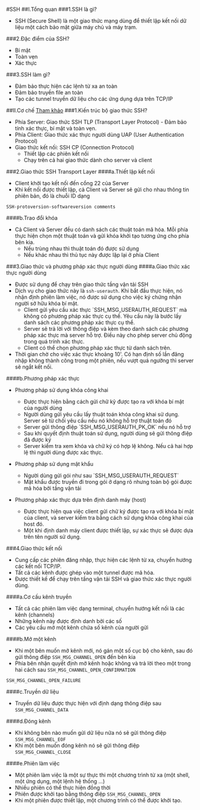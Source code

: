 #SSH
##I.Tổng quan
###1.SSH là gì?
- SSH (Secure Shell) là một giao thức mạng dùng để thiết lập kết nối dữ liệu một cách bảo mật giữa máy chủ và máy trạm.

###2.Đặc điểm của SSH?
- Bí mật
- Toàn vẹn
- Xác thực

###3.SSH làm gì?
- Đảm bảo thực hiện các lệnh từ xa an toàn
- Đảm bảo truyền file an toàn
- Tạo các tunnel truyền dữ liệu cho các ứng dụng dựa trên TCP/IP
  
##II.Cơ chế
[Tham khảo](https://www.youtube.com/watch?v=zlv9dI-9g1U&index=3&list=PLnXMmXQOsIRmr5V80BjCS7xjIV7YmzgTg)
###1.Kiến trúc bộ giao thức SSH?
- Phía Server: Giao thức SSH TLP (Transport Layer Protocol) - Đảm bảo tính xác thực, bí mật và toàn vẹn.
- Phía Client: Giao thức xác thực người dùng UAP (User Authentication Protocol)
- Giao thức kết nối: SSH CP (Connection Protocol)
  <ul>
  <li>Thiết lập các phiên kết nối</li>
  <li>Chạy trên cả hai giao thức dành cho server và client</li>
  </ul>
  
###2.Giao thức SSH Transport Layer
####a.Thiết lập kết nối
- Client khởi tạo kết nối đến cổng 22 của Server
- Khi kết nối được thiết lập, cả Client và Server sẽ gửi cho nhau thông tin phiên bản, đó là chuỗi ID dạng 

`SSH-protoversion-softwareversion comments`

####b.Trao đổi khóa
- Cả Client và Server đều có danh sách các thuật toán mã hóa. Mỗi phía thực hiện chọn một thuật toán và gửi khóa khởi tạo tương ứng cho phía bên kia.
  <ul>
  <li>Nếu trùng nhau thì thuật toán đó được sử dụng</li>
  <li>Nếu khác nhau thì thủ tục này được lặp lại ở phía Client</li>
  </ul>
  
###3.Giao thức và phương pháp xác thực người dùng
####a.Giao thức xác thực người dùng
- Được sử dụng để chạy trên giao thức tầng vận tải SSH
- Dịch vụ cho giao thức này là `ssh-userauth`. Khi bắt đầu thực hiện, nó nhận định phiên làm việc, nó được sử dụng cho việc ký chứng nhận người sở hữu khóa bí mật.
  <ul>
  <li>Client gửi yêu cầu xác thực `SSH_MSG_USERAUTH_REQUEST` mà không có phương pháp xác thực cụ thể. Yêu cầu này là bước lấy danh sách các phương pháp xác thực cụ thể.</li>
  <li>Server sẽ trả lời với thông điệp và kèm theo danh sách các phương pháp xác thực mà server hỗ trợ. Điều này cho phép server chủ động trong quá trính xác thực.</li>
  <li>Client có thể chọn phương pháp xác thực từ danh sách trên.</li>
  </ul>
- Thời gian chờ cho việc xác thực khoảng 10'. Có hạn định số lần đăng nhập không thành công trong một phiên, nếu vượt quá ngưỡng thì server sẽ ngắt kết nối.

####b.Phương pháp xác thực
- Phương pháp sử dụng khóa công khai
  <ul>
  <li>Được thực hiện bằng cách gửi chữ kỹ được tạo ra với khóa bí mật của người dùng</li>
  <li>Người dùng gửi yêu cầu lấy thuật toán khóa công khai sử dụng. Server sẽ từ chối yêu cầu nếu nó không hỗ trợ thuật toán đó</li>
  <li>Server gửi thông điệp `SSH_MSG_USERAUTH_PK_OK` nếu nó hỗ trợ</li>
  <li>Sau khi quyết định thuật toán sử dụng, người dùng sẽ gửi thông điệp đã được ký</li>
  <li>Server kiểm tra xem khóa và chữ ký có hợp lệ không. Nếu cả hai hợp lệ thì người dùng được xác thực.</li>
  </ul>
  
- Phương pháp sử dụng mật khẩu
  <ul>
  <li>Người dùng gửi gói như sau `SSH_MSG_USERAUTH_REQUEST`</li>
  <li>Mật khẩu được truyền đi trong gói ở dạng rõ nhưng toàn bộ gói được mã hóa bởi tầng vận tải</li>
  </ul>
  
- Phương pháp xác thực dựa trên định danh máy (host)
  <ul>
  <li>Được thực hiện qua việc client gửi chữ ký được tạo ra với khóa bí mật của client, và server kiểm tra bằng cách sử dụng khóa công khai của host đó.</li>
  <li>Một khi định danh máy client được thiết lập, sự xác thực sẽ được dựa trên tên người sử dụng.</li>
  </ul>
  
###4.Giao thức kết nối
- Cung cấp các phiên đăng nhập, thực hiện các lệnh từ xa, chuyển hướng các kết nối TCP/IP.
- Tất cả các kênh được ghép vào một tunnel được mã hóa.
- Được thiết kế để chạy trên tầng vận tải SSH và giao thức xác thực người dùng.

####a.Cơ cấu kênh truyền
- Tất cả các phiên làm việc dạng terminal, chuyển hướng kết nối là các kênh (channels)
- Những kênh này được định danh bởi các số
- Các yêu cầu mở một kênh chứa số kênh của người gửi

####b.Mở một kênh
- Khi một bên muốn mở kênh mới, nó gán một số cục bộ cho kênh, sau đó gửi thông điệp `SSH_MSG_CHANNEL_OPEN` đến bên kia
- Phía bên nhận quyết định mở kênh hoặc không và trả lời theo một trong hai cách sau
`SSH_MSG_CHANNEL_OPEN_CONFIRMATION`

`SSH_MSG_CHANNEL_OPEN_FAILURE`
  
####c.Truyền dữ liệu
- Truyền dữ liệu được thực hiện với định dạng thông điệp sau
`SSH_MSG_CHANNEL_DATA`

####d.Đóng kênh
- Khi không bên nào muốn gửi dữ liệu nữa nó sẽ gửi thông điệp
`SSH_MSG_CHANNEL_EOF`
- Khi một bên muốn đóng kênh nó sẽ gửi thông điệp
`SSH_MSG_CHANNEL_CLOSE`

####e.Phiên làm việc
- Một phiên làm việc là một sự thực thi một chương trình từ xa (một shell, một ứng dụng, một lệnh hệ thống ...)
- Nhiều phiên có thể thực hiện đồng thời
- Phiên được khởi tạo bằng thông điệp `SSH_MSG_CHANNEL_OPEN`
- Khi một phiên được thiết lập, một chương trình có thể được khởi tạo.
